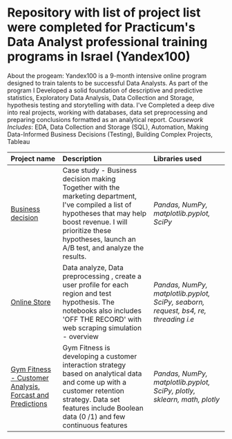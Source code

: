 # Repository with list of project list were completed for Practicum's Data Analyst professional training programs in Israel (Yandex100)

About the progeam: Yandex100 is a 9-month intensive online program designed to train talents to be successful Data Analysts. 
As part of the program I Developed a solid foundation of descriptive and predictive statistics, Exploratory Data Analysis, Data Collection and Storage, hypothesis testing and storytelling with data.
I've Completed a deep dive into real projects, working with databases, data set preprocessing and preparing conclusions formatted as an analytical report.
*Coursework Includes*: EDA, Data Collection and Storage (SQL), Automation, Making Data-Informed Business Decisions (Testing), Building Complex Projects, Tableau

| Project name           | Description            | Libraries used              |
| :--------------------  | :--------------------- |:----------------------------|
|[Business decision](https://github.com/art-gr/practicum-portfolio/blob/main/Business_Decisions_test/Business_decision.ipynb "Business decision") |Case study - Business decision making Together with the marketing department, I've compiled a list of hypotheses that may help boost revenue. I will prioritize these hypotheses, launch an A/B test, and analyze the results.|*Pandas, NumPy, matplotlib.pyplot, SciPy*|
|[Online Store](https://github.com/art-gr/practicum-portfolio/blob/main/games_store/game_store.ipynb "Online Store")|Data analyze, Data preprocessing , create a user profile for each region and test hypothesis. The notebooks also includes 'OFF THE RECORD' with web scraping simulation - overview|*Pandas, NumPy, matplotlib.pyplot, SciPy, seaborn, request, bs4, re, threading i.e*|
| [Gym Fitness - Customer Analysis, Forcast and Predictions](https://github.com/art-gr/practicum-portfolio/blob/main/gym_fitness_forcast_predictions/forcast_predict_gym.ipynb "Gym Fitness - Customer Analysis, Forcast and Predictions")|Gym Fitness is developing a customer interaction strategy based on analytical data and come up with a customer retention strategy. Data set features include Boolean data (0 /1) and few continuous features | *Pandas, NumPy, matplotlib.pyplot, SciPy, plotly, sklearn, math, plotly*|
